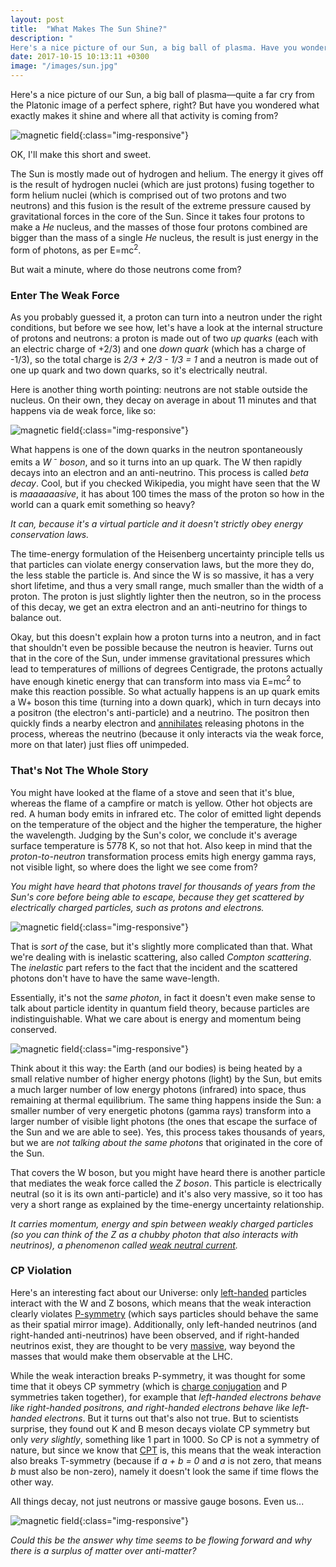 ```yaml
---
layout: post
title:  "What Makes The Sun Shine?"
description: "
Here's a nice picture of our Sun, a big ball of plasma. Have you wondered what makes it shine? OK, I'll make this short and sweet. The energy given off by the sun is the result of hydrogen nuclei (which are just protons) fusing together to form helium (which is comprised out of two protons and two neutrons). The fusion is the result of the extreme pressure in the core of the Sun."
date: 2017-10-15 10:13:11 +0300
image: "/images/sun.jpg"
---
```

Here's a nice picture of our Sun, a big ball of plasma—quite a far cry from the Platonic image of a perfect sphere, right? But have you wondered what exactly makes it shine and where all that activity is coming from?

![magnetic field](/images/sun.jpg){:class="img-responsive"}

OK, I'll make this short and sweet.

The Sun is mostly made out of hydrogen and helium. The energy it gives off is the result of hydrogen nuclei (which are just protons) fusing together to form helium nuclei (which is comprised out of two protons and two neutrons) and this fusion is the result of the extreme pressure caused by gravitational forces in the core of the Sun. Since it takes four protons to make a *He* nucleus, and the masses of those four protons combined are bigger than the mass of a single *He* nucleus, the result is just energy in the form of photons, as per E=mc<sup>2</sup>.

But wait a minute, where do those neutrons come from?

### Enter The Weak Force
As you probably guessed it, a proton can turn into a neutron under the right conditions, but before we see how, let's have a look at the internal structure of protons and neutrons: a proton is made out of two *up quarks* (each with an electric charge of +2/3) and one *down quark* (which has a charge of -1/3), so the total charge is *2/3 + 2/3 - 1/3 = 1* and a neutron is made out of one up quark and two down quarks, so it's electrically neutral.

Here is another thing worth pointing: neutrons are not stable outside the nucleus. On their own, they decay on average in about 11 minutes and that happens via de weak force, like so:

![magnetic field](/images/decay.png){:class="img-responsive"}

What happens is one of the down quarks in the neutron spontaneously emits a <i>W <sup>-</sup> boson</i>, and so it turns into an up quark. The W then rapidly decays into an electron and an anti-neutrino. This process is called *beta decay*. Cool, but if you checked Wikipedia, you might have seen that the W is *maaaaaasive*, it has about 100 times the mass of the proton so how in the world can a quark emit something so heavy?

*It can, because it's a virtual particle and it doesn't strictly obey energy conservation laws.*

The time-energy formulation of the Heisenberg uncertainty principle tells us that particles can violate energy conservation laws, but the more they do, the less stable the particle is. And since the W is so massive, it has a very short lifetime, and thus a very small range, much smaller than the width of a proton. The proton is just slightly lighter then the neutron, so in the process of this decay, we get an extra electron and an anti-neutrino for things to balance out.

Okay, but this doesn't explain how a proton turns into a neutron, and in fact that shouldn't even be possible because the neutron is heavier. Turns out that in the core of the Sun, under immense gravitational pressures which lead to temperatures of millions of degrees Centigrade, the protons actually have enough kinetic energy that can transform into mass via E=mc<sup>2</sup> to make this reaction possible. So what actually happens is an up quark emits a W+ boson this time (turning into a down quark), which in turn decays into a positron (the electron's anti-particle) and a neutrino. The positron then quickly finds a nearby electron and [annihilates](https://en.wikipedia.org/wiki/Annihilation) releasing photons in the process, whereas the neutrino (because it only interacts via the weak force, more on that later) just flies off unimpeded.

### That's Not The Whole Story
You might have looked at the flame of a stove and seen that it's blue, whereas the flame of a campfire or match is yellow. Other hot objects are red. A human body emits in infrared etc. The color of emitted light depends on the temperature of the object and the higher the temperature, the higher the wavelength. Judging by the Sun's color, we conclude it's average surface temperature is 5778 K, so not that hot. Also keep in mind that the *proton-to-neutron* transformation process emits high energy gamma rays, not visible light, so where does the light we see come from?

*You might have heard that photons travel for thousands of years from the Sun's core before being able to escape, because they get scattered by electrically charged particles, such as protons and electrons.*

![magnetic field](/images/sun-path.png){:class="img-responsive"}

That is *sort of* the case, but it's slightly more complicated than that. What we're dealing with is inelastic scattering, also called *Compton scattering*. The *inelastic* part refers to the fact that the incident and the scattered photons don't have to have the same wave-length.

Essentially, it's not the *same photon*, in fact it doesn't even make sense to talk about particle identity in quantum field theory, because particles are indistinguishable. What we care about is energy and momentum being conserved.

![magnetic field](/images/scattering.png){:class="img-responsive"}

Think about it this way: the Earth (and our bodies) is being heated by a small relative number of higher energy photons (light) by the Sun, but emits a much larger number of low energy photons (infrared) into space, thus remaining at thermal equilibrium. The same thing happens inside the Sun: a smaller number of very energetic photons (gamma rays) transform into a larger number of visible light photons (the ones that escape the surface of the Sun and we are able to see). Yes, this process takes thousands of years, but we are *not talking about the same photons* that originated in the core of the Sun.

That covers the W boson, but you might have heard there is another particle that mediates the weak force called the *Z boson*. This particle is electrically neutral (so it is its own anti-particle) and it's also very massive, so it too has very a short range as explained by the time-energy uncertainty relationship.

*It carries momentum, energy and spin between weakly charged particles (so you can think of the Z as a chubby photon that also interacts with neutrinos), a phenomenon called [weak neutral current](https://www.symmetrymagazine.org/article/august-2009/weak-neutral-current).*

### CP Violation
Here's an interesting fact about our Universe: only [left-handed](http://florintoader.net/quantum-spin) particles interact with the W and Z bosons, which means that the weak interaction clearly violates [P-symmetry](https://en.wikipedia.org/wiki/P-symmetry) (which says particles should behave the same as their spatial mirror image). Additionally, only left-handed neutrinos (and right-handed anti-neutrinos) have been observed, and if right-handed neutrinos exist, they are thought to be very [massive](https://www.symmetrymagazine.org/article/neutrinos-on-a-seesaw), way beyond the masses that would make them observable at the LHC.

While the weak interaction breaks P-symmetry, it was thought for some time that it obeys CP symmetry (which is [charge conjugation](https://en.wikipedia.org/wiki/C-symmetry) and P symmetries taken together), for example that *left-handed electrons behave like right-handed positrons, and right-handed electrons behave like left-handed electrons*. But it turns out that's also not true. But to scientists surprise, they found out K and B meson decays violate CP symmetry but only *very slightly*, something like 1 part in 1000. So CP is not a symmetry of nature, but since we know that [CPT](https://en.wikipedia.org/wiki/CPT_symmetry) is, this means that the weak interaction also breaks T-symmetry (because if *a + b = 0* and *a* is not zero, that means *b* must also be non-zero), namely it doesn't look the same if time flows the other way.

All things decay, not just neutrons or massive gauge bosons. Even us...

![magnetic field](/images/aging2.jpg){:class="img-responsive"}

*Could this be the answer why time seems to be flowing forward and why there is a surplus of matter over anti-matter?*
